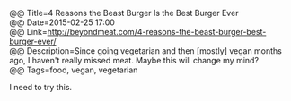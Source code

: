 @@ Title=4 Reasons the Beast Burger Is the Best Burger Ever  
@@ Date=2015-02-25 17:00  
@@ Link=http://beyondmeat.com/4-reasons-the-beast-burger-best-burger-ever/  
@@ Description=Since going vegetarian and then [mostly] vegan months ago, I haven't really missed meat. Maybe this will change my mind?  
@@ Tags=food, vegan, vegetarian    

I need to try this.